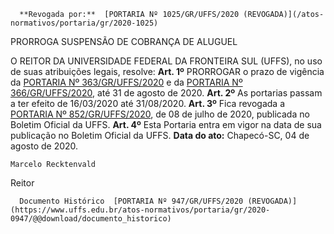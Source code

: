       **Revogada por:**  [PORTARIA Nº 1025/GR/UFFS/2020 (REVOGADA)](/atos-normativos/portaria/gr/2020-1025) 

   PRORROGA SUSPENSÃO DE COBRANÇA DE ALUGUEL  

 O REITOR DA UNIVERSIDADE FEDERAL DA FRONTEIRA SUL (UFFS), no uso de suas atribuições legais, resolve:   **Art. 1º**  PRORROGAR o prazo de vigência da [PORTARIA Nº 363/GR/UFFS/2020](https://www.uffs.edu.br/atos-normativos/portaria/gr/2020-0363) e da [PORTARIA Nº 366/GR/UFFS/2020](https://www.uffs.edu.br/atos-normativos/portaria/gr/2020-0366), até 31 de agosto de 2020.   **Art. 2º**  As portarias passam a ter efeito de 16/03/2020 até 31/08/2020.   **Art. 3º**  Fica revogada a [PORTARIA Nº 852/GR/UFFS/2020](https://www.uffs.edu.br/atos-normativos/portaria/gr/2020-0852), de 08 de julho de 2020, publicada no Boletim Oficial da UFFS.   **Art. 4º**  Esta Portaria entra em vigor na data de sua publicação no Boletim Oficial da UFFS.        **Data do ato:** Chapecó-SC, 04 de agosto de 2020.   
 

    Marcelo Recktenvald   
 Reitor 

      Documento Histórico  [PORTARIA Nº 947/GR/UFFS/2020 (REVOGADA)](https://www.uffs.edu.br/atos-normativos/portaria/gr/2020-0947/@@download/documento_historico)     
      